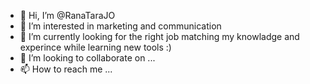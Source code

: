 - 👋 Hi, I’m @RanaTaraJO
- 👀 I’m interested in marketing and communication
- 🌱 I’m currently looking for the right job matching my knowladge and experince while learning new tools :)
- 💞️ I’m looking to collaborate on ...
- 📫 How to reach me ...

<!---
RanaTaraJO/RanaTaraJO is a ✨ special ✨ repository because its `README.md` (this file) appears on your GitHub profile.
You can click the Preview link to take a look at your changes.
--->
